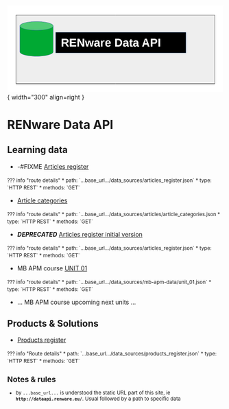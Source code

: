 
![data_api_logo](pictures/dataAPI_logo.png){ width="300" align=right }


# RENware Data API


## Learning data


* -#FIXME [Articles register](data_sources/articles_register.json)
<small markdown>
??? info "route details"
    * path: `...base_url.../data_sources/articles_register.json`
    * type:  `HTTP REST`
    * methods: `GET`
</small>



* [Article categories](data_sources/articles/article_categories.json)
<small markdown>
??? info "route details"
    * path: `...base_url.../data_sources/articles/article_categories.json
    * type:  `HTTP REST`
    * methods: `GET`
</small>





* ***DEPRECATED*** [Articles register initial version](data_sources/articles_register.json)
<small markdown>
??? info "route details"
    * path: `...base_url.../data_sources/articles_register.json`
    * type:  `HTTP REST`
    * methods: `GET`
</small>






* MB APM course [UNIT 01](data_sources/mb-apm-data/unit_01.json)
<small markdown>
??? info "route details"
    * path: `...base_url.../data_sources/mb-apm-data/unit_01.json`
    * type:  `HTTP REST`
    * methods: `GET`
</small>

* ... MB APM course upcoming next units ...






## Products & Solutions


* [Products register](data_sources/products_register.json)
<small markdown>
??? info "Route details"
    * path: `...base_url.../data_sources/products_register.json`
    * type:  `HTTP REST`
    * methods: `GET`
</small>


















<small markdown>

## Notes & rules

* by `...base_url...` is understood the static URL part of this site, ie **`http://dataapi.renware.eu/`**. Usual followed by a path to specific data

</small>


